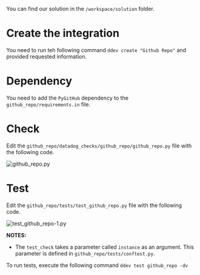 You can find our solution in the `/workspace/solution` folder.

# Create the integration 

You need to run teh following command `ddev create "Github Repo"` and provided requested information.

# Dependency
You need to add the `PyGitHub` dependency to the `github_repo/requirements.in` file.

# Check

Edit the `github_repo/datadog_checks/github_repo/github_repo.py` file with the following code.

![github_repo.py](https://raw.githubusercontent.com/gzussa/katacoda/master/dd-workshop-dash-2019/assets/github_repo-1.png)

# Test

Edit the `github_repo/tests/test_github_repo.py` file with the following code.

![test_github_repo-1.py](https://raw.githubusercontent.com/gzussa/katacoda/master/dd-workshop-dash-2019/assets/test_github_repo-1.png)

__NOTES:__
- The `test_check` takes a parameter called `instance` as an argument. This parameter is defined in `github_repo/tests/conftest.py`.

To run tests, execute the following command `ddev test github_repo -dv`